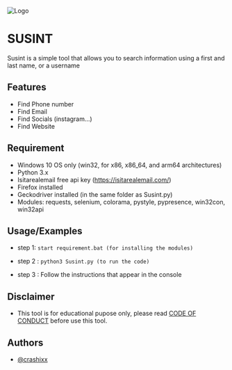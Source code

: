![Logo](https://imgur.com/cemwggZ.png)


# SUSINT
Susint is a simple tool that allows you to search information using a first and last name, or a username

## Features
- Find Phone number
- Find Email
- Find Socials (instagram...)
- Find Website
## Requirement
- Windows 10 OS only (win32, for x86, x86_64, and arm64 architectures)
- Python 3.x 
- Isitarealemail free api key (https://isitarealemail.com/)
- Firefox installed
- Geckodriver installed (in the same folder as Susint.py)
- Modules: requests, selenium, colorama, pystyle, pypresence, win32con, win32api




## Usage/Examples

- step 1: ```start requirement.bat (for installing the modules)```

- step 2 : ```python3 Susint.py (to run the code)```

- step 3 : Follow the instructions that appear in the console
## Disclaimer 
- This tool is for educational pupose only, please read [CODE OF CONDUCT](https://github.com/crashixx/Susint/blob/main/CODE_OF_CONDUCT.md) before use this tool.
## Authors

- [@crashixx](https://www.github.com/crashixx)

